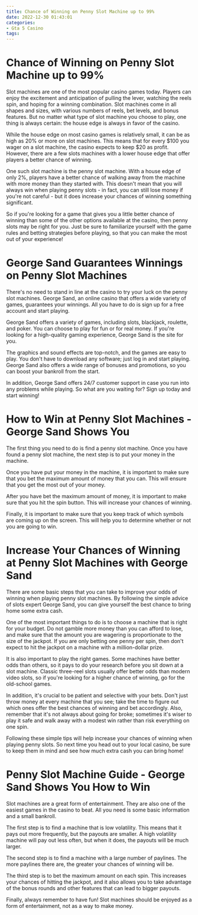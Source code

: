 ```yaml
---
title: Chance of Winning on Penny Slot Machine up to 99%
date: 2022-12-30 01:43:01
categories:
- Gta 5 Casino
tags:
---
```



#  Chance of Winning on Penny Slot Machine up to 99%

Slot machines are one of the most popular casino games today. Players can enjoy the excitement and anticipation of pulling the lever, watching the reels spin, and hoping for a winning combination. Slot machines come in all shapes and sizes, with various numbers of reels, bet levels, and bonus features. But no matter what type of slot machine you choose to play, one thing is always certain: the house edge is always in favor of the casino.

While the house edge on most casino games is relatively small, it can be as high as 20% or more on slot machines. This means that for every $100 you wager on a slot machine, the casino expects to keep $20 as profit. However, there are a few slots machines with a lower house edge that offer players a better chance of winning.

One such slot machine is the penny slot machine. With a house edge of only 2%, players have a better chance of walking away from the machine with more money than they started with. This doesn't mean that you will always win when playing penny slots - in fact, you can still lose money if you're not careful - but it does increase your chances of winning something significant.

So if you're looking for a game that gives you a little better chance of winning than some of the other options available at the casino, then penny slots may be right for you. Just be sure to familiarize yourself with the game rules and betting strategies before playing, so that you can make the most out of your experience!

#  George Sand Guarantees Winnings on Penny Slot Machines

There's no need to stand in line at the casino to try your luck on the penny slot machines. George Sand, an online casino that offers a wide variety of games, guarantees your winnings. All you have to do is sign up for a free account and start playing.

George Sand offers a variety of games, including slots, blackjack, roulette, and poker. You can choose to play for fun or for real money. If you're looking for a high-quality gaming experience, George Sand is the site for you.

The graphics and sound effects are top-notch, and the games are easy to play. You don't have to download any software; just log in and start playing. George Sand also offers a wide range of bonuses and promotions, so you can boost your bankroll from the start.

In addition, George Sand offers 24/7 customer support in case you run into any problems while playing. So what are you waiting for? Sign up today and start winning!

#  How to Win at Penny Slot Machines - George Sand Shows You

The first thing you need to do is find a penny slot machine. Once you have found a penny slot machine, the next step is to put your money in the machine.

Once you have put your money in the machine, it is important to make sure that you bet the maximum amount of money that you can. This will ensure that you get the most out of your money.

After you have bet the maximum amount of money, it is important to make sure that you hit the spin button. This will increase your chances of winning.

Finally, it is important to make sure that you keep track of which symbols are coming up on the screen. This will help you to determine whether or not you are going to win.

#  Increase Your Chances of Winning at Penny Slot Machines with George Sand

There are some basic steps that you can take to improve your odds of winning when playing penny slot machines. By following the simple advice of slots expert George Sand, you can give yourself the best chance to bring home some extra cash.

One of the most important things to do is to choose a machine that is right for your budget. Do not gamble more money than you can afford to lose, and make sure that the amount you are wagering is proportionate to the size of the jackpot. If you are only betting one penny per spin, then don't expect to hit the jackpot on a machine with a million-dollar prize.

It is also important to play the right games. Some machines have better odds than others, so it pays to do your research before you sit down at a slot machine. Classic three-reel slots usually offer better odds than modern video slots, so if you're looking for a higher chance of winning, go for the old-school games.

In addition, it's crucial to be patient and selective with your bets. Don't just throw money at every machine that you see; take the time to figure out which ones offer the best chances of winning and bet accordingly. Also, remember that it's not always about going for broke; sometimes it's wiser to play it safe and walk away with a modest win rather than risk everything on one spin.

Following these simple tips will help increase your chances of winning when playing penny slots. So next time you head out to your local casino, be sure to keep them in mind and see how much extra cash you can bring home!

#  Penny Slot Machine Guide - George Sand Shows You How to Win

Slot machines are a great form of entertainment. They are also one of the easiest games in the casino to beat. All you need is some basic information and a small bankroll.

The first step is to find a machine that is low volatility. This means that it pays out more frequently, but the payouts are smaller. A high volatility machine will pay out less often, but when it does, the payouts will be much larger.

The second step is to find a machine with a large number of paylines. The more paylines there are, the greater your chances of winning will be.

The third step is to bet the maximum amount on each spin. This increases your chances of hitting the jackpot, and it also allows you to take advantage of the bonus rounds and other features that can lead to bigger payouts.

Finally, always remember to have fun! Slot machines should be enjoyed as a form of entertainment, not as a way to make money.